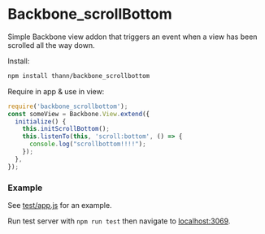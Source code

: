 # Backbone_scrollBottom
Simple Backbone view addon that triggers an event when a view has been scrolled all the way down.

Install:
```bash
npm install thann/backbone_scrollbottom
```

Require in app & use in view:
```js
require('backbone_scrollbottom');
const someView = Backbone.View.extend({
  initialize() {
    this.initScrollBottom();
    this.listenTo(this, 'scroll:bottom', () => {
      console.log("scrollbottom!!!!");
    });
  },
});
```

### Example
See [test/app.js](test/app.js) for an example.

Run test server with `npm run test` then navigate to [localhost:3069](http://localhost:3069).



